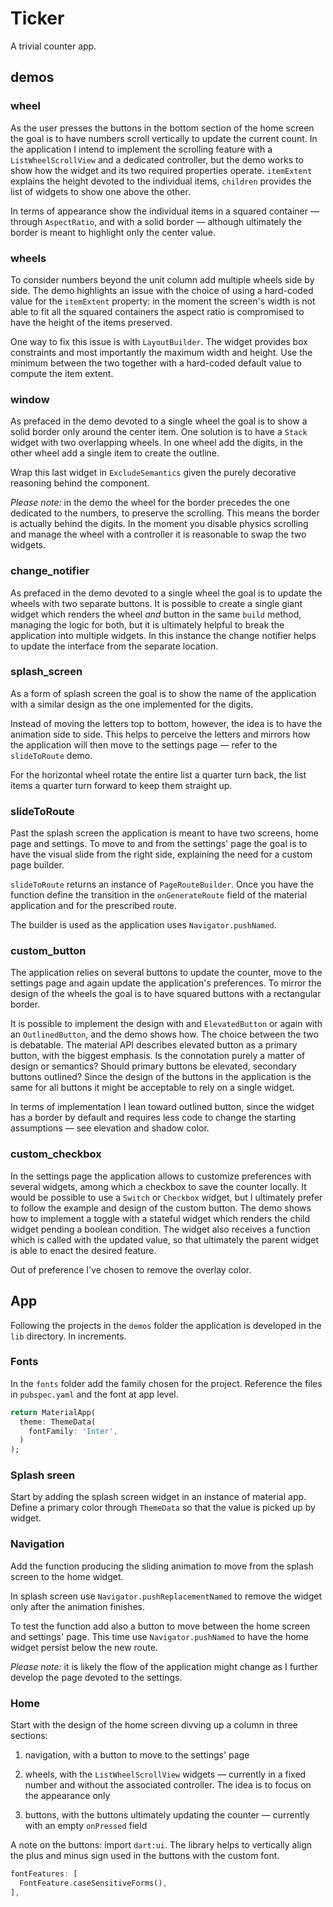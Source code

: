 # Ticker

A trivial counter app.

## demos

### wheel

As the user presses the buttons in the bottom section of the home screen the goal is to have numbers scroll vertically to update the current count. In the application I intend to implement the scrolling feature with a `ListWheelScrollView` and a dedicated controller, but the demo works to show how the widget and its two required properties operate. `itemExtent` explains the height devoted to the individual items, `children` provides the list of widgets to show one above the other.

In terms of appearance show the individual items in a squared container — through `AspectRatio`, and with a solid border — although ultimately the border is meant to highlight only the center value.

### wheels

To consider numbers beyond the unit column add multiple wheels side by side. The demo highlights an issue with the choice of using a hard-coded value for the `itemExtent` property: in the moment the screen's width is not able to fit all the squared containers the aspect ratio is compromised to have the height of the items preserved.

One way to fix this issue is with `LayoutBuilder`. The widget provides box constraints and most importantly the maximum width and height. Use the minimum between the two together with a hard-coded default value to compute the item extent.

### window

As prefaced in the demo devoted to a single wheel the goal is to show a solid border only around the center item. One solution is to have a `Stack` widget with two overlapping wheels. In one wheel add the digits, in the other wheel add a single item to create the outline.

Wrap this last widget in `ExcludeSemantics` given the purely decorative reasoning behind the component.

_Please note:_ in the demo the wheel for the border precedes the one dedicated to the numbers, to preserve the scrolling. This means the border is actually behind the digits. In the moment you disable physics scrolling and manage the wheel with a controller it is reasonable to swap the two widgets.

### change_notifier

As prefaced in the demo devoted to a single wheel the goal is to update the wheels with two separate buttons. It is possible to create a single giant widget which renders the wheel _and_ button in the same `build` method, managing the logic for both, but it is ultimately helpful to break the application into multiple widgets. In this instance the change notifier helps to update the interface from the separate location.

### splash_screen

As a form of splash screen the goal is to show the name of the application with a similar design as the one implemented for the digits.

Instead of moving the letters top to bottom, however, the idea is to have the animation side to side. This helps to perceive the letters and mirrors how the application will then move to the settings page — refer to the `slideToRoute` demo.

For the horizontal wheel rotate the entire list a quarter turn back, the list items a quarter turn forward to keep them straight up.

### slideToRoute

Past the splash screen the application is meant to have two screens, home page and settings. To move to and from the settings' page the goal is to have the visual slide from the right side, explaining the need for a custom page builder.

`slideToRoute` returns an instance of `PageRouteBuilder`. Once you have the function define the transition in the `onGenerateRoute` field of the material application and for the prescribed route.

The builder is used as the application uses `Navigator.pushNamed`.

### custom_button

The application relies on several buttons to update the counter, move to the settings page and again update the application's preferences. To mirror the design of the wheels the goal is to have squared buttons with a rectangular border.

It is possible to implement the design with and `ElevatedButton` or again with an `OutlinedButton`, and the demo shows how. The choice between the two is debatable. The material API describes elevated button as a primary button, with the biggest emphasis. Is the connotation purely a matter of design or semantics? Should primary buttons be elevated, secondary buttons outlined? Since the design of the buttons in the application is the same for all buttons it might be acceptable to rely on a single widget.

In terms of implementation I lean toward outlined button, since the widget has a border by default and requires less code to change the starting assumptions — see elevation and shadow color.

### custom_checkbox

In the settings page the application allows to customize preferences with several widgets, among which a checkbox to save the counter locally. It would be possible to use a `Switch` or `Checkbox` widget, but I ultimately prefer to follow the example and design of the custom button. The demo shows how to implement a toggle with a stateful widget which renders the child widget pending a boolean condition. The widget also receives a function which is called with the updated value, so that ultimately the parent widget is able to enact the desired feature.

Out of preference I've chosen to remove the overlay color.

## App

Following the projects in the `demos` folder the application is developed in the `lib` directory. In increments.

### Fonts

In the `fonts` folder add the family chosen for the project. Reference the files in `pubspec.yaml` and the font at app level.

```dart
return MaterialApp(
  theme: ThemeData(
    fontFamily: 'Inter',
  )
);
```

### Splash sreen

Start by adding the splash screen widget in an instance of material app. Define a primary color through `ThemeData` so that the value is picked up by widget.

### Navigation

Add the function producing the sliding animation to move from the splash screen to the home widget.

In splash screen use `Navigator.pushReplacementNamed` to remove the widget only after the animation finishes.

To test the function add also a button to move between the home screen and settings' page. This time use `Navigator.pushNamed` to have the home widget persist below the new route.

_Please note:_ it is likely the flow of the application might change as I further develop the page devoted to the settings.

### Home

Start with the design of the home screen divving up a column in three sections:

1. navigation, with a button to move to the settings' page

2. wheels, with the `ListWheelScrollView` widgets — currently in a fixed number and without the associated controller. The idea is to focus on the appearance only

3. buttons, with the buttons ultimately updating the counter — currently with an empty `onPressed` field

A note on the buttons: import `dart:ui`. The library helps to vertically align the plus and minus sign used in the buttons with the custom font.

```dart
fontFeatures: [
  FontFeature.caseSensitiveForms(),
],
```
